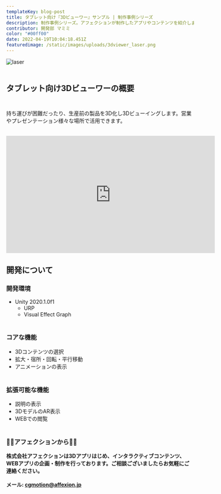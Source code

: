 ```yaml
---
templateKey: blog-post
title: タブレット向け『3Dビューワー』サンプル | 制作事例シリーズ
description: 制作事例シリーズ。アフェクションが制作したアプリやコンテンツを紹介します。今回はタブレット向け『3Dビューワー』サンプルです。
contributor: 開発部 マミミ
color: "#00ff00"
date: 2022-04-19T10:04:18.451Z
featuredimage: /static/images/uploads/3dviewer_laser.png
---
```

![laser](https://firebasestorage.googleapis.com/v0/b/affexion-blog-image.appspot.com/o/3dviewer%2F3dviewer_laser.png?alt=media&token=1a7ddf24-be48-4f03-b00c-82613f7188b9 "laser")<br><br>
## タブレット向け3Dビューワーの概要<br><br>
持ち運びが困難だったり、生産前の製品を3D化し3Dビューイングします。営業やプレゼンテーション様々な場所で活用できます。<br><br>
<iframe width="560" height="315" src="https://www.youtube.com/embed/48INx6Vu7B0" title="YouTube video player" frameborder="0" allow="accelerometer; autoplay; clipboard-write; encrypted-media; gyroscope; picture-in-picture" allowfullscreen></iframe>

##  開発について<br>
### 開発環境<br>
- Unity 2020.1.0f1
  - URP 
  - Visual Effect Graph<br><br>
### コアな機能<br>
- 3Dコンテンツの選択
- 拡大・宿所・回転・平行移動
- アニメーションの表示<br><br>
### 拡張可能な機能<br>
- 説明の表示
- 3DモデルのAR表示
- WEBでの閲覧<br><br>
### 👾👾アフェクションから👾👾<br>
**株式会社アフェクションは3Dアプリはじめ、インタラクティブコンテンツ、WEBアプリの企画・制作を行っております。ご相談ございましたらお気軽にご連絡ください。<br><br>メール: cgmotion@affexion.jp**
